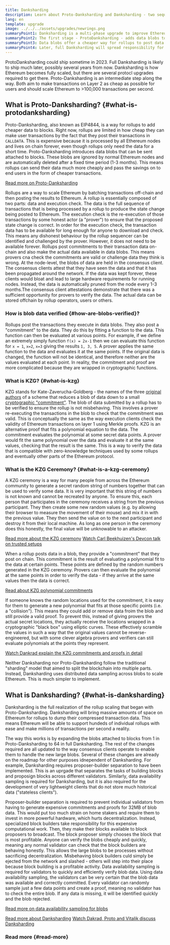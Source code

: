```yaml
---
title: Danksharding
description: Learn about Proto-Danksharding and Danksharding - two sequential upgrades for scaling Ethereum.
lang: en
template: upgrade
image: ../../../assets/upgrades/newrings.png
summaryPoint1: Danksharding is a multi-phase upgrade to improve Ethereum’s scalability and capacity.
summaryPoint2: The first stage - ProtoDanksharding - adds data blobs to blocks
summaryPoint3: Data blobs offer a cheaper way for rollups to post data to Ethereum and those costs can be passed on to users in the form of lower transaction fees.
summaryPoint4: Later, full Danksharding will spread responsibility for verifying data blobs across subsets of nodes.
---
```


<UpgradeStatus dateKey="Stage 1 in ~2023">
    ProtoDanksharding could ship sometime in 2023. Full Danksharding is likely to ship much later, possibly several years from now. 
</UpgradeStatus>

<InfoBanner isWarning>
  Danksharding is how Ethereum becomes fully scaled, but there are several protocl upgrades required to get there. Proto-Danksharding is an intermediate step along the way. Both aim to make transactions on Layer 2 as cheap as possible for users and should scale Ethereum to >100,000 transactions per second.
</InfoBanner>

## What is Proto-Danksharding? {#what-is-protodanksharding}

Proto-Danksharding, also known as EIP4844, is a way for rollups to add cheaper data to blocks. Right now, rollups are limited in how cheap they can make user transactions by the fact that they post their transactions in `CALLDATA`. This is expensive because it is processed by all Ethereum nodes and lives on chain forever, even though rollups only need the data for a short time. Proto-Danksharding introduces data blobs that can be sent attached to blocks. These blobs are ignored by normal Ethereum nodes and are automatically deleted after a fixed time period (1-3 months). This means rollups can send their data much more cheaply and pass the savings on to end users in the form of cheaper transactions.

[Read more on Proto-Danksharding](https://notes.ethereum.org/@vbuterin/proto_danksharding_faq)

<ExpandableCard title="Why do blobs make rollups cheaper?">
Rollups are a way to scale Ethereum by batching transactions off-chain and then posting the results to Ethereum. A rollup is essentially composed of two parts: data and execution check. The data is the full sequence of transactions that is being processed by a rollup to produce the state change being posted to Ethereum. The execution check is the re-execution of those transactions by some honest actor (a "prover") to ensure that the proposed state change is correct. In order for the execution check, the transaction data has to be available for long enough for anyone to download and check. This means any dishonest behaviour by the rollup sequencer can be identified and challenged by the prover. However, it does not need to be available forever.
</ExpandableCard>

<ExpandableCard title="Why is it OK to delete the blob data?">
Rollups post commitments to their transaction data on-chain and also make the actual data available in data blobs. This means provers cna check the commitments are valid or challenge data they think is wrong. At the node-level, the blobs of data are held in the consensus client. The consensus clients attest that they have seen the data and that it has been propagated around the network. If the data was kept forever, these clients would bloat and lead to large hardware requirements for running nodes. Instead, the data is automatically pruned from the node every 1-3 months.The consensus client attestations demonstrate that there was a sufficient opportunity for provers to verify the data. The actual data can be stored offchain by rollup operators, users or others. 
</ExpandableCard>

### How is blob data verified {#how-are-blobs-verified}?

Rollups post the transactions they execute in data blobs. They also post a "commitment" to the data. They do this by fitting a function to the data. This function can then be evaluated at various points. For example, if we define an extremely simply function `f(x) = 2x-1` then we can evaluate this function for `x = 1`, `x=2`, `x=3` giving the results `1, 3, 5`. A prover applies the same function to the data and evaluates it at the same points. If the original data is changed, the function will not be identical, and therefore neither are the values evaluated at each point. In reality, the commitment and proof are more complicated because they are wrapped in cryptographic functions.

### What is KZG? {#what-is-kzg}

KZG stands for Kate-Zaverucha-Goldberg - the names of the three [original authors](https://link.springer.com/chapter/10.1007/978-3-642-17373-8_11) of a scheme that reduces a blob of data down to a small [cryptographic "commitment"](https://dankradfeist.de/ethereum/2020/06/16/kate-polynomial-commitments.html). The blob of data submitted by a rollup has to be verified to ensure the rollup is not misbehaving. This involves a prover re-executing the transactions in the blob to check that the commitment was valid. This is conceptually the same as the way execution clients check the validity of Ethereum transactions on layer 1 using Merkle proofs. KZG is an alternative proof that fits a polynomial equation to the data. The commitment evaluates the polynomial at some secret data points. A prover would fit the same polynomial over the data and evaluate it at the same values, checking that the result is the same. This is a way to verify the data that is compatible with zero-knowledge techniques used by some rollups and eventually other parts of the Ethereum protocol.

### What is the KZG Ceremony? {#what-is-a-kzg-ceremony}

A KZG ceremony is a way for many people from across the Ethereum community to generate a secret random string of numbers together that can be used to verify some data. It is very important that this string of numbers is not known and cannot be recreated by anyone. To ensure this, each person that participates in the ceremony receives a string from the previous participant. They then create some new random values (e.g. by allowing their browser to measure the movement of their mouse) and mix it in with the previous value. They then send the value on to the next participant and destroy it from their local machine. As long as one person in the ceremony does this honestly, the final value will be unknowable to an attacker.

[Read more about the KZG ceremony](https://ceremony.ethereum.org/)
[Watch Carl Beekhuizen's Devcon talk on trusted setups](https://archive.devcon.org/archive/watch/6/the-kzg-ceremony-or-how-i-learnt-to-stop-worrying-and-love-trusted-setups/?tab=YouTube)

<ExpandableCard title="What is the random number from the KZG ceremony used for?">
When a rollup posts data in a blob, they provide a "commitment" that they post on chain. This commitment is the result of evaluating a polynomial fit to the data at certain points. These points are defined by the random numbers generated in the KZG ceremony. Provers can then evaluate the polynomial at the same points in order to verify the data - if they arrive at the same values then the data is correct.

[Read about KZG polynomial commitments](https://dankradfeist.de/ethereum/2020/06/16/kate-polynomial-commitments.html)
</ExpandableCard>

<ExpandableCard title="Why does the KZG random data have to stay secret?">
If someone knows the random locations used for the commitment, it is easy for them to generate a new polynomial that fits at those specific points (i.e. a "collision"). This means they could add or remove data froim the blob and still provide a valid proof. To prevent this, instead of giving provers the actual secret locations, they actually receive the locations wrapped in a cryptographic "black box" using elliptic curves. These effectively scramble the values in such a way that the original values cannot be reverse-engineered, but with some clever algebra provers and verifiers can still evaluate polynomials at the points they represent.

[Watch Dankrad explain the KZG commitments and proofs in detail](https://youtu.be/8L2C6RDMV9Q)
</ExpandableCard>

<InfoBanner isWarning>
  Neither Danksharding nor Proto-Danksharding follow the traditional "sharding" model that aimed to split the blockchain into multiple parts. Instead, Danksharding uses distributed data sampling across blobs to scale Ethereum. This is much simpler to implement.  
</InfoBanner>

## What is Danksharding? {#what-is-danksharding}

Danksharding is the full realization of the rollup scaling that began with Proto-Danksharding. Danksharding will bring massive amounts of space on Ethereum for rollups to dump their compressed transaction data. This means Ethereum will be able to support hundeds of individual rollups with ease and make millions of transactions per second a reality.

The way this works is by expanding the blobs attached to blocks from 1 in Proto-Danksharding to 64 in full Danksharding. The rest of the changes required are all updated to the way consensus clients operate to enable them to handle the new large blobs. Several of these changes are already on the roadmap for other purposes idnependent of Danksharding. For example, Danksharding requires proposer-builder separation to have been implemented. This is an uprgade that separates the tasks of building blocks and proposign blocks across different validators. Similarly, data availability sampling is required for Danksharding, but it is also required for the development of very lightweight clients that do not store much historical data ("stateless clients").

<ExpandableCard title="Why does Danksharding require proposer-builder separation?">
Proposer-builder separation is required to prevent individual validators from having to generate expensive commitments and proofs for 32MB of blob data. This would put too much strain on home stakers and require them to invest in more powerful hardware, which hurts decentralization. Instead, specialized block builders take responsibility for this expensive computational work. Then, they make their blocks available to block proposers to broadcast. The block proposer simply chooses the block that is most profitable. Anyone can verify the blobs cheaply and quickly, meaning any normal validator can check that the block builders are behaving honestly. This allows the large blobs to be processes without sacrificing decentralization. Misbehaving block builders culd simply be ejected from the network and slashed - others will step into their place because block building is a profitable activity.
</ExpandableCard>

<ExpandableCard title="Why does Danksharding require data availability sampling?">
Data availability sampling is required for validators to quickly and efficiently verify blob data. Using data availability sampling, the validators can be very certain that the blob data was available and correctly committed. Every validator can randomly sample just a few data points and create a proof, meaning no validator has to check the entire blob. If any data is missing, it will be identified quickly and the blob rejected.

[Read more on data availability sampling for blobs](https://hackmd.io/@vbuterin/sharding_proposal#ELI5-data-availability-sampling)
</ExpandableCard>

[Read more about Danksharding](https://notes.ethereum.org/@dankrad/new_sharding)
[Watch Dakrad, Proto and Vitalik discuss Danksharding](https://www.youtube.com/watch?v=N5p0TB77flM)

### Read more {#read-more}
